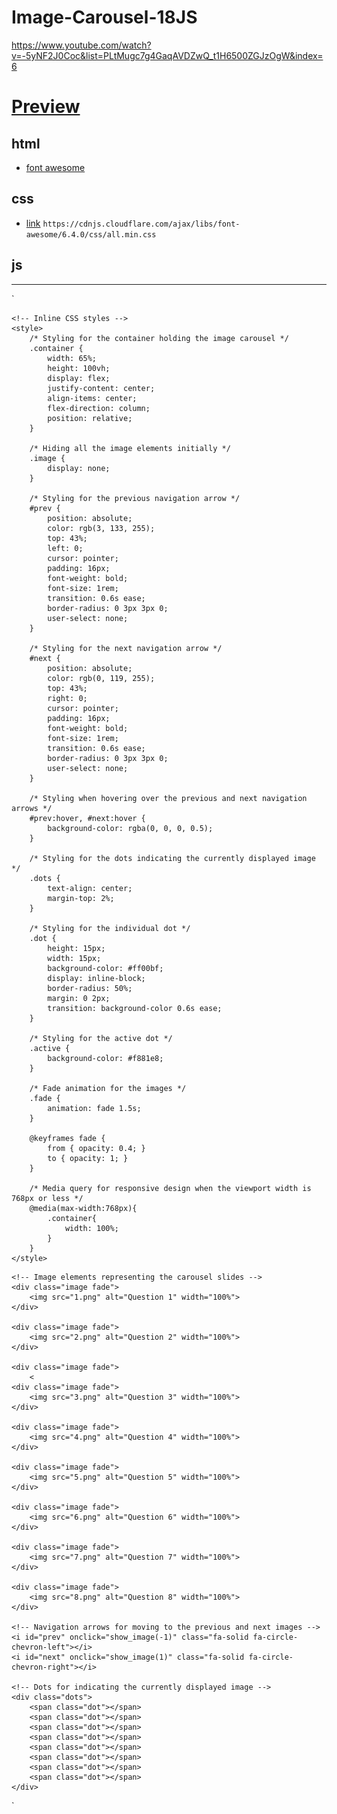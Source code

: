 # Image-Carousel-18JS
 https://www.youtube.com/watch?v=-5yNF2J0Coc&list=PLtMugc7g4GaqAVDZwQ_t1H6500ZGJzOgW&index=6

# [Preview](https://hiratsuna.github.io/Image-Carousel-18JS/)

## html
- [font awesome](https://cdnjs.com/libraries/font-awesome)

## css
- [link](https://cdnjs.cloudflare.com/ajax/libs/font-awesome/6.4.0/css/all.min.css) `https://cdnjs.cloudflare.com/ajax/libs/font-awesome/6.4.0/css/all.min.css`

## js


----
`<!DOCTYPE html>
<html lang="en">
<head>
    <meta charset="UTF-8">
    <meta name="viewport" content="width=device-width, initial-scale=1.0">
    <link rel="stylesheet" href="https://cdnjs.cloudflare.com/ajax/libs/font-awesome/6.4.0/css/all.min.css">
    <title>Image Carousel #6</title>
    
    <!-- Inline CSS styles -->
    <style>
        /* Styling for the container holding the image carousel */
        .container {
            width: 65%;
            height: 100vh;
            display: flex;
            justify-content: center;
            align-items: center;
            flex-direction: column;
            position: relative;
        }

        /* Hiding all the image elements initially */
        .image {
            display: none;
        }

        /* Styling for the previous navigation arrow */
        #prev {
            position: absolute;
            color: rgb(3, 133, 255);
            top: 43%;
            left: 0;
            cursor: pointer;
            padding: 16px;
            font-weight: bold;
            font-size: 1rem;
            transition: 0.6s ease;
            border-radius: 0 3px 3px 0;
            user-select: none;
        }

        /* Styling for the next navigation arrow */
        #next {
            position: absolute;
            color: rgb(0, 119, 255);
            top: 43%;
            right: 0;
            cursor: pointer;
            padding: 16px;
            font-weight: bold;
            font-size: 1rem;
            transition: 0.6s ease;
            border-radius: 0 3px 3px 0;
            user-select: none;
        }

        /* Styling when hovering over the previous and next navigation arrows */
        #prev:hover, #next:hover {
            background-color: rgba(0, 0, 0, 0.5);
        }

        /* Styling for the dots indicating the currently displayed image */
        .dots {
            text-align: center;
            margin-top: 2%;
        }

        /* Styling for the individual dot */
        .dot {
            height: 15px;
            width: 15px;
            background-color: #ff00bf;
            display: inline-block;
            border-radius: 50%;
            margin: 0 2px;
            transition: background-color 0.6s ease;
        }

        /* Styling for the active dot */
        .active {
            background-color: #f881e8;
        }

        /* Fade animation for the images */
        .fade {
            animation: fade 1.5s;
        }

        @keyframes fade {
            from { opacity: 0.4; }
            to { opacity: 1; }
        }

        /* Media query for responsive design when the viewport width is 768px or less */
        @media(max-width:768px){
            .container{
                width: 100%;
            }
        }
    </style>
</head>
<body>

<!-- A container to hold the image carousel -->
<div class="container">

    <!-- Image elements representing the carousel slides -->
    <div class="image fade">
        <img src="1.png" alt="Question 1" width="100%">
    </div>

    <div class="image fade">
        <img src="2.png" alt="Question 2" width="100%">
    </div>

    <div class="image fade">
        <
    <div class="image fade">
        <img src="3.png" alt="Question 3" width="100%">
    </div>

    <div class="image fade">
        <img src="4.png" alt="Question 4" width="100%">
    </div>

    <div class="image fade">
        <img src="5.png" alt="Question 5" width="100%">
    </div>

    <div class="image fade">
        <img src="6.png" alt="Question 6" width="100%">
    </div>

    <div class="image fade">
        <img src="7.png" alt="Question 7" width="100%">
    </div>

    <div class="image fade">
        <img src="8.png" alt="Question 8" width="100%">
    </div>

    <!-- Navigation arrows for moving to the previous and next images -->
    <i id="prev" onclick="show_image(-1)" class="fa-solid fa-circle-chevron-left"></i>
    <i id="next" onclick="show_image(1)" class="fa-solid fa-circle-chevron-right"></i>

    <!-- Dots for indicating the currently displayed image -->
    <div class="dots">
        <span class="dot"></span>
        <span class="dot"></span>
        <span class="dot"></span>
        <span class="dot"></span>
        <span class="dot"></span>
        <span class="dot"></span>
        <span class="dot"></span>
        <span class="dot"></span>
    </div>

</div>

<!-- JavaScript code for image carousel functionality -->
<script>
    // Variable to keep track of the current image index
    var index = 0;

    // Function to display the image at the specified index
    function show_image(i) {
        index += i;

        // Get all the image elements
        var images = document.getElementsByClassName("image");

        // Get all the dot elements
        var dots = document.getElementsByClassName("dot");

        // Hide all the images
        for (i = 0; i < images.length; i++) {
            images[i].style.display = "none";
        }

        // Remove the "active" class from all the dots
        for (i = 0; i < dots.length; i++) {
            dots[i].className = dots[i].className.replace(" active", "");
        }

        // Ensure the index stays within the valid range of images
        if (index > images.length - 1)
            index = 0;

        if (index < 0)
            index = images.length - 1;

        // Display the current image and set its corresponding dot as active
        images[index].style.display = "block";
        dots[index].className += " active";
    }
</script>
</body>
</html>`
